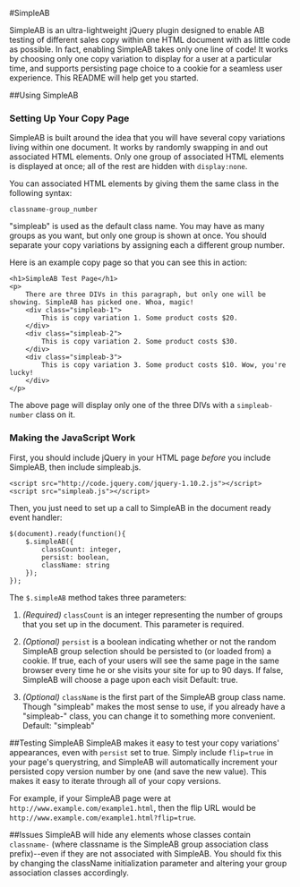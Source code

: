 #SimpleAB

SimpleAB is an ultra-lightweight jQuery plugin designed to enable AB testing of different sales copy within one HTML document with as little code as possible. In fact, enabling SimpleAB takes only one line of code! It works by choosing only one copy variation to display for a user at a particular time, and supports persisting page choice to a cookie for a seamless user experience. This README will help get you started.

##Using SimpleAB

### Setting Up Your Copy Page
SimpleAB is built around the idea that you will have several copy variations living within one document. It works by randomly swapping in and out associated HTML elements. Only one group of associated HTML elements is displayed at once; all of the rest are hidden with ```display:none```.

You can associated HTML elements by giving them the same class in the following syntax:

```classname-group_number```

"simpleab" is used as the default class name. You may have as many groups as you want, but only one group is shown at once. You should separate your copy variations by assigning each a different group number.

Here is an example copy page so that you can see this in action:
```
<h1>SimpleAB Test Page</h1>
<p>
	There are three DIVs in this paragraph, but only one will be showing. SimpleAB has picked one. Whoa, magic!
	<div class="simpleab-1">
		This is copy variation 1. Some product costs $20.
	</div>
	<div class="simpleab-2">
		This is copy variation 2. Some product costs $30.
	</div>
	<div class="simpleab-3">
		This is copy variation 3. Some product costs $10. Wow, you're lucky!
	</div>
</p>
```

The above page will display only one of the three DIVs with a ```simpleab-number``` class on it.

### Making the JavaScript Work

First, you should include jQuery in your HTML page _before_ you include SimpleAB, then include simpleab.js.
```
<script src="http://code.jquery.com/jquery-1.10.2.js"></script>
<script src="simpleab.js"></script>
```

Then, you just need to set up a call to SimpleAB in the document ready event handler:

```
$(document).ready(function(){
	$.simpleAB({
		classCount: integer,
		persist: boolean,
		className: string
	});
});
```

The ```$.simpleAB``` method takes three parameters:

1. _(Required)_ ```classCount``` is an integer representing the number of groups that you set up in the document. This parameter is required.

2. _(Optional)_ ```persist``` is a boolean indicating whether or not the random SimpleAB group selection should be persisted to (or loaded from) a cookie. If true, each of your users will see the same page in the same browser every time he or she visits your site for up to 90 days. If false, SimpleAB will choose a page upon each visit Default: true.

3. _(Optional)_ ```className``` is the first part of the SimpleAB group class name. Though "simpleab" makes the most sense to use, if you already have a "simpleab-" class, you can change it to something more convenient. Default: "simpleab"

##Testing SimpleAB
SimpleAB makes it easy to test your copy variations' appearances, even with ```persist``` set to true. Simply include ```flip=true``` in your page's querystring, and SimpleAB will automatically increment your persisted copy version number by one (and save the new value). This makes it easy to iterate through all of your copy versions.

For example, if your SimpleAB page were at ```http://www.example.com/example1.html```, then the flip URL would be ```http://www.example.com/example1.html?flip=true```.

##Issues
SimpleAB will hide any elements whose classes contain ```classname-``` (where classname is the SimpleAB group association class prefix)--even if they are not associated with SimpleAB. You should fix this by changing the className initialization parameter and altering your group association classes accordingly.
